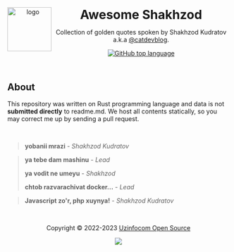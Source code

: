 <header>
<img src="https://www.maid.uz/assets/misc/quote.svg" alt="logo" height="100" align="left">
<h1 style="display: inline">Awesome Shakhzod</h1>

Collection of golden quotes spoken by Shakhzod Kudratov a.k.a [@catdevblog](https://t.me/catdevblog).

[![GitHub top language](https://img.shields.io/github/languages/top/orzklv/awesome-shakhzod?style=flat-square&logo=github)](https://github.com/orzklv/awesome-shakhzod)
</header>

## About

This repository was written on Rust programming language and data is not **submitted directly** to readme.md. We host all contents statically, so you may correct me up by sending a pull request.

<br>
<blockquote><strong>yobanii mrazi</strong> - <i>Shakhzod Kudratov</i></blockquote>
<blockquote>
<p><strong>ya tebe dam mashinu</strong> - <i>Lead</i></p>
<p><strong>ya vodit ne umeyu</strong> - <i>Shakhzod</i></p>
<p><strong>chtob razvarachivat docker...</strong> - <i>Lead</i></p>
</blockquote>

<blockquote><strong>Javascript zo'r, php xuynya!</strong> - <i>Shakhzod Kudratov</i></blockquote>
<br>

<p align="center">Copyright &copy; 2022-2023 <a href="https://oss.uzinfocom.uz" target="_blank">Uzinfocom Open Source</a></p>

<p align="center"><a href="https://github.com/orzklv/awesome-shakhzod/blob/master/license"><img src="https://img.shields.io/static/v1.svg?style=flat-square&label=License&message=CC0-1.0&logoColor=eceff4&logo=github&colorA=000000&colorB=ffffff"/></a></p>
  